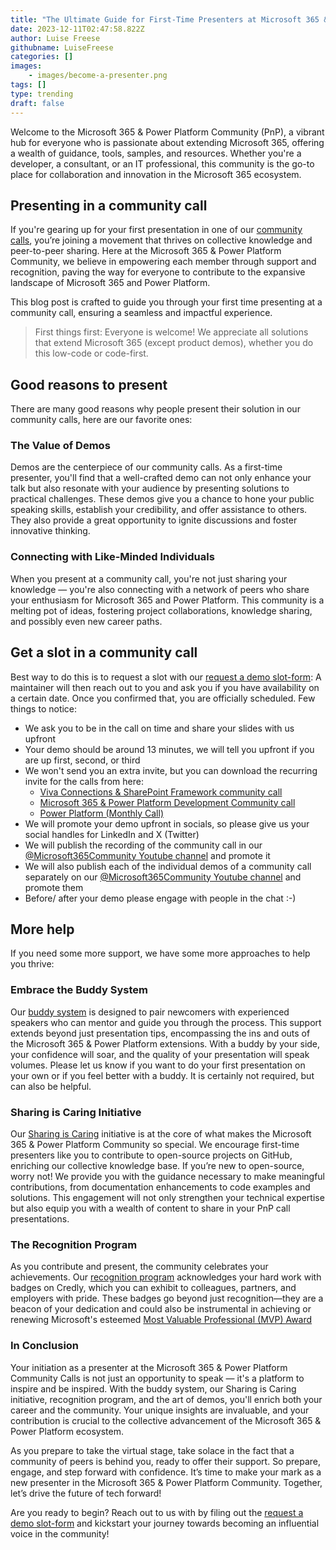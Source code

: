 ```yaml
---
title: "The Ultimate Guide for First-Time Presenters at Microsoft 365 & Power Platform Community Calls"
date: 2023-12-11T02:47:58.822Z
author: Luise Freese
githubname: LuiseFreese
categories: []
images:
    - images/become-a-presenter.png
tags: []
type: trending
draft: false
---
```


Welcome to the Microsoft 365 & Power Platform Community (PnP), a vibrant hub for everyone who is passionate about extending Microsoft 365, offering a wealth of guidance, tools, samples, and resources. Whether you're a developer, a consultant, or an IT professional, this community is the go-to place for collaboration and innovation in the Microsoft 365 ecosystem.

## Presenting in a community call 

If you're gearing up for your first presentation in one of our [community calls](https://pnp.github.io/#community), you’re joining a movement that thrives on collective knowledge and peer-to-peer sharing. Here at the Microsoft 365 & Power Platform Community, we believe in empowering each member through support and recognition, paving the way for everyone to contribute to the expansive landscape of Microsoft 365 and Power Platform.

This blog post is crafted to guide you through your first time presenting at a community call, ensuring a seamless and impactful experience.

> First things first: Everyone is welcome! We appreciate all solutions that extend Microsoft 365 (except product demos), whether you do this low-code or code-first. 

## Good reasons to present

There are many good reasons why people present their solution in our community calls, here are our favorite ones: 

### The Value of Demos

Demos are the centerpiece of our community calls. As a first-time presenter, you'll find that a well-crafted demo can not only enhance your talk but also resonate with your audience by presenting solutions to practical challenges. These demos give you a chance to hone your public speaking skills, establish your credibility, and offer assistance to others. They also provide a great opportunity to ignite discussions and foster innovative thinking.

### Connecting with Like-Minded Individuals

When you present at a community call, you're not just sharing your knowledge — you're also connecting with a network of peers who share your enthusiasm for Microsoft 365 and Power Platform. This community is a melting pot of ideas, fostering project collaborations, knowledge sharing, and possibly even new career paths.

## Get a slot in a community call

Best way to do this is to request a slot with our [request a demo slot-form](https://aka.ms/community/request/demo): A maintainer will then reach out to you and ask you if you have availability on a certain date. Once you confirmed that, you are officially scheduled. Few things to notice: 

- We ask you to be in the call on time and share your slides with us upfront
- Your demo should be around 13 minutes, we will tell you upfront if you are up first, second, or third
- We won't send you an extra invite, but you can download the recurring invite for the calls from here: 
  - [Viva Connections & SharePoint Framework community call](https://aka.ms/spdev-spfx-call)
  - [Microsoft 365 & Power Platform Development Community call](https://aka.ms/community/m365-powerplat-dev-call-invite)
  - [Power Platform (Monthly Call)](https://aka.ms/powerplatformcommunitycall)
- We will promote your demo upfront in socials, so please give us your social handles for LinkedIn and X (Twitter)
- We will publish the recording of the community call in our [@Microsoft365Community Youtube channel](www.youtube.com/@Microsoft365Community) and promote it
- We will also publish each of the individual  demos of a community call separately on our [@Microsoft365Community Youtube channel](www.youtube.com/@Microsoft365Community) and promote them
- Before/ after your demo please engage with people in the chat :-)

## More help

If you need some more support, we have some more approaches to help you thrive: 

### Embrace the Buddy System

Our [buddy system](https://pnp.github.io/sharing-is-caring/#pnpsicbuddysystem) is designed to pair newcomers with experienced speakers who can mentor and guide you through the process. This support extends beyond just presentation tips, encompassing the ins and outs of the Microsoft 365 & Power Platform extensions. With a buddy by your side, your confidence will soar, and the quality of your presentation will speak volumes. Please let us know if you want to do your first presentation on your own or if you feel better with a buddy. It is certainly not required, but can also be helpful. 

### Sharing is Caring Initiative

Our [Sharing is Caring](https://pnp.github.io/sharing-is-caring/) initiative is at the core of what makes the Microsoft 365 & Power Platform Community so special. We encourage first-time presenters like you to contribute to open-source projects on GitHub, enriching our collective knowledge base. If you’re new to open-source, worry not! We provide you with the guidance necessary to make meaningful contributions, from documentation enhancements to code examples and solutions. This engagement will not only strengthen your technical expertise but also equip you with a wealth of content to share in your PnP call presentations.

### The Recognition Program

As you contribute and present, the community celebrates your achievements. Our [recognition program](https://pnp.github.io/recognitionprogram/) acknowledges your hard work with badges on Credly, which you can exhibit to colleagues, partners, and employers with pride. These badges go beyond just recognition—they are a beacon of your dedication and could also be instrumental in achieving or renewing Microsoft's esteemed [Most Valuable Professional (MVP) Award](https://mvp.microsoft.com/en-US/mvp.)


### In Conclusion

Your initiation as a presenter at the Microsoft 365 & Power Platform Community Calls is not just an opportunity to speak — it's a platform to inspire and be inspired. With the buddy system, our Sharing is Caring  initiative, recognition program, and the art of demos, you'll enrich both your career and the community. Your unique insights are invaluable, and your contribution is crucial to the collective advancement of the Microsoft 365 & Power Platform ecosystem.

As you prepare to take the virtual stage, take solace in the fact that a community of peers is behind you, ready to offer their support. So prepare, engage, and step forward with confidence. It’s time to make your mark as a new presenter in the Microsoft 365 & Power Platform Community. Together, let’s drive the future of tech forward!

Are you ready to begin? Reach out to us with by filing out the [request a demo slot-form](https://aka.ms/community/request/demo) and kickstart your journey towards becoming an influential voice in the community!
